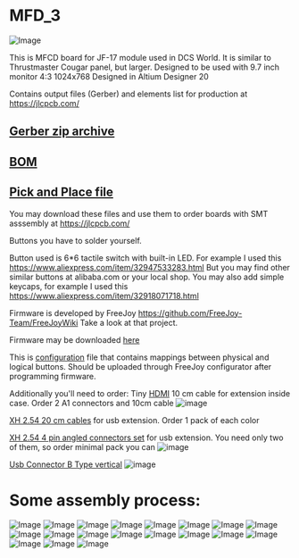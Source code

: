 # MFD_3
![Image](https://github.com/godor2008/MFD_3/blob/small_buttons/MFD/Image/small_buttons.jpg)

This is MFCD board for JF-17 module used in DCS World. It is similar to Thrustmaster Cougar panel, but larger. Designed to be used with 9.7 inch monitor 4:3 1024x768
Designed in Altium Designer 20

Contains output files (Gerber) and elements list for production at https://jlcpcb.com/

[Gerber zip archive](https://github.com/godor2008/MFD_3/blob/small_buttons/MFD/Project%20Outputs%20for%20Mfd3/Project%20Outputs%20for%20Mfd3.zip)
---------------
[BOM](https://github.com/godor2008/MFD_3/blob/small_buttons/MFD/Project%20Outputs%20for%20Mfd3/Bill%20of%20Materials-Mfd3.xlsx)
-------------
[Pick and Place file](https://github.com/godor2008/MFD_3/blob/small_buttons/MFD/Project%20Outputs%20for%20Mfd3/Pick%20Place%20for%20Mfd3.csv)
-----------
You may download these files and use them to order boards with SMT asssembly at https://jlcpcb.com/

Buttons you have to solder yourself.

Button used is 6*6 tactile switch with built-in LED. For example I used this https://www.aliexpress.com/item/32947533283.html
But you may find other similar buttons at alibaba.com or your local shop.
You may also add simple keycaps, for example I used this https://www.aliexpress.com/item/32918071718.html

Firmware is developed by FreeJoy https://github.com/FreeJoy-Team/FreeJoyWiki
Take a look at that project. 

Firmware may be downloaded [here](https://github.com/godor2008/MFD_3/blob/small_buttons/MFD/Firmware/FreeJoy_v1_7_1b3.hex)

This is [configuration](https://github.com/godor2008/MFD_3/blob/small_buttons/MFD/Firmware/new_FreeJoyLeft.cfg) file that contains mappings between physical and logical buttons. Should be uploaded through FreeJoy configurator after programming firmware.

Additionally you'll need to order:
Tiny [HDMI](https://vi.aliexpress.com/item/33057698628.html) 10 cm cable for extension inside case. Order 2 A1 connectors and 10cm cable
![image](https://github.com/godor2008/MFD_3/assets/1040630/173b196d-916a-4216-9e6a-b11b741dd1af)

[XH 2.54 20 cm cables](https://vi.aliexpress.com/item/1005002160765607.html) for usb extension. Order 1 pack of each color

[XH 2.54 4 pin angled connectors set](https://vi.aliexpress.com/item/4000029752260.html) for usb extension. You need only two of them, so order minimal pack you can
![image](https://github.com/godor2008/MFD_3/assets/1040630/b1e457af-7536-40e4-b954-ec63185189ee)

[Usb Connector B Type vertical](https://vi.aliexpress.com/item/32947971157.html)
![image](https://github.com/godor2008/MFD_3/assets/1040630/5e891ae7-79d2-415f-b64a-cc2c8a94e054)





# Some assembly process:

![Image](https://github.com/godor2008/MFD_3/blob/small_buttons/Images/1.jpg)
![Image](https://github.com/godor2008/MFD_3/blob/small_buttons/Images/2.jpg)
![Image](https://github.com/godor2008/MFD_3/blob/small_buttons/Images/3.jpg)
![Image](https://github.com/godor2008/MFD_3/blob/small_buttons/Images/4.jpg)
![Image](https://github.com/godor2008/MFD_3/blob/small_buttons/Images/5.jpg)
![Image](https://github.com/godor2008/MFD_3/blob/small_buttons/Images/6.jpg)
![Image](https://github.com/godor2008/MFD_3/blob/small_buttons/Images/7.jpg)
![Image](https://github.com/godor2008/MFD_3/blob/small_buttons/Images/8.jpg)
![Image](https://github.com/godor2008/MFD_3/blob/small_buttons/Images/9.jpg)
![Image](https://github.com/godor2008/MFD_3/blob/small_buttons/Images/10.jpg)
![Image](https://github.com/godor2008/MFD_3/blob/small_buttons/Images/11.jpg)
![Image](https://github.com/godor2008/MFD_3/blob/small_buttons/Images/12.jpg)
![Image](https://github.com/godor2008/MFD_3/blob/small_buttons/Images/13.jpg)
![Image](https://github.com/godor2008/MFD_3/blob/small_buttons/Images/14.jpg)
![Image](https://github.com/godor2008/MFD_3/blob/small_buttons/Images/15.jpg)
![Image](https://github.com/godor2008/MFD_3/blob/small_buttons/Images/16.jpg)
![Image](https://github.com/godor2008/MFD_3/blob/small_buttons/Images/17.jpg)
![Image](https://github.com/godor2008/MFD_3/blob/small_buttons/Images/18.jpg)
![Image](https://github.com/godor2008/MFD_3/blob/small_buttons/Images/19.jpg)
